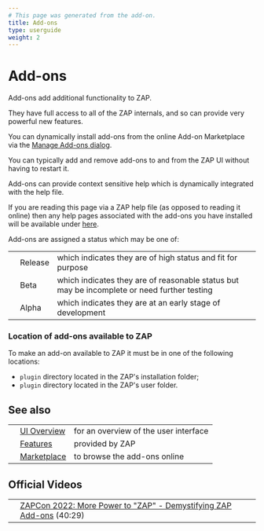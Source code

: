 ```yaml
---
# This page was generated from the add-on.
title: Add-ons
type: userguide
weight: 2
---
```


# Add-ons


Add-ons add additional functionality to ZAP.  

They have full access to all of the ZAP internals, and so can provide very powerful new features.  

You can dynamically install add-ons from the online Add-on Marketplace via the
[Manage Add-ons dialog](/docs/desktop/ui/dialogs/manageaddons/).  

You can typically add and remove add-ons to and from the ZAP UI without having to restart it.  


Add-ons can provide context sensitive help which is dynamically integrated with the help file.  

If you are reading this page via a ZAP help file (as opposed to reading it online) then any
help pages associated with the add-ons you have installed will be available under
[here](/docs/desktop/addons/).  


Add-ons are assigned a status which may be one of:

|   |         |                                                                                             |
|---|---------|---------------------------------------------------------------------------------------------|
|   | Release | which indicates they are of high status and fit for purpose                                 |
|   | Beta    | which indicates they are of reasonable status but may be incomplete or need further testing |
|   | Alpha   | which indicates they are at an early stage of development                                   |


### Location of add-ons available to ZAP

To make an add-on available to ZAP it must be in one of the following locations:

* `plugin` directory located in the ZAP's installation folder;
* `plugin` directory located in the ZAP's user folder.

## See also

|   |                                           |                                       |
|---|-------------------------------------------|---------------------------------------|
|   | [UI Overview](/docs/desktop/ui/)          | for an overview of the user interface |
|   | [Features](/docs/desktop/start/features/) | provided by ZAP                       |
|   | [Marketplace](/addons/)                   | to browse the add-ons online          |

## Official Videos

|   |                                                                                                                    |
|---|--------------------------------------------------------------------------------------------------------------------|
|   | [ZAPCon 2022: More Power to "ZAP" - Demystifying ZAP Add-ons](https://www.youtube.com/watch?v=N4OEtVCda6s) (40:29) |
